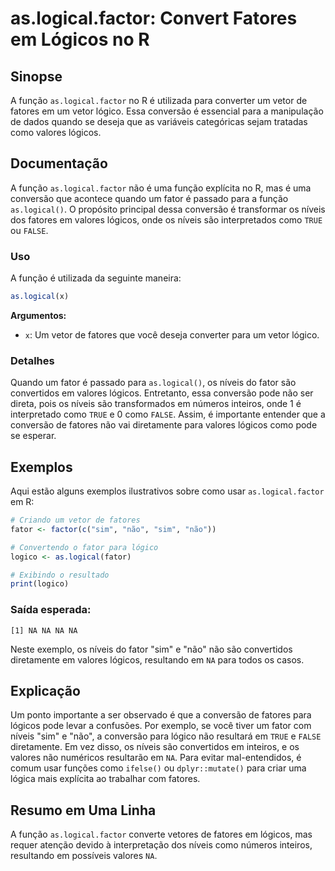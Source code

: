 <!--
Meta Description: # as.logical.factor: Convert Fatores em Lógicos no R ## Sinopse A função `as.logical.factor` no R é utilizada para converter um vetor de fatores em um...
Meta Keywords: para, não, logical, fatores, lógicos
-->

# as.logical.factor: Convert Fatores em Lógicos no R

## Sinopse
A função `as.logical.factor` no R é utilizada para converter um vetor de fatores em um vetor lógico. Essa conversão é essencial para a manipulação de dados quando se deseja que as variáveis categóricas sejam tratadas como valores lógicos.

## Documentação
A função `as.logical.factor` não é uma função explícita no R, mas é uma conversão que acontece quando um fator é passado para a função `as.logical()`. O propósito principal dessa conversão é transformar os níveis dos fatores em valores lógicos, onde os níveis são interpretados como `TRUE` ou `FALSE`.

### Uso
A função é utilizada da seguinte maneira:

```R
as.logical(x)
```

**Argumentos:**
- `x`: Um vetor de fatores que você deseja converter para um vetor lógico.

### Detalhes
Quando um fator é passado para `as.logical()`, os níveis do fator são convertidos em valores lógicos. Entretanto, essa conversão pode não ser direta, pois os níveis são transformados em números inteiros, onde 1 é interpretado como `TRUE` e 0 como `FALSE`. Assim, é importante entender que a conversão de fatores não vai diretamente para valores lógicos como pode se esperar.

## Exemplos
Aqui estão alguns exemplos ilustrativos sobre como usar `as.logical.factor` em R:

```R
# Criando um vetor de fatores
fator <- factor(c("sim", "não", "sim", "não"))

# Convertendo o fator para lógico
logico <- as.logical(fator)

# Exibindo o resultado
print(logico)
```

### Saída esperada:
```
[1] NA NA NA NA
```

Neste exemplo, os níveis do fator "sim" e "não" não são convertidos diretamente em valores lógicos, resultando em `NA` para todos os casos.

## Explicação
Um ponto importante a ser observado é que a conversão de fatores para lógicos pode levar a confusões. Por exemplo, se você tiver um fator com níveis "sim" e "não", a conversão para lógico não resultará em `TRUE` e `FALSE` diretamente. Em vez disso, os níveis são convertidos em inteiros, e os valores não numéricos resultarão em `NA`. Para evitar mal-entendidos, é comum usar funções como `ifelse()` ou `dplyr::mutate()` para criar uma lógica mais explícita ao trabalhar com fatores.

## Resumo em Uma Linha
A função `as.logical.factor` converte vetores de fatores em lógicos, mas requer atenção devido à interpretação dos níveis como números inteiros, resultando em possíveis valores `NA`.